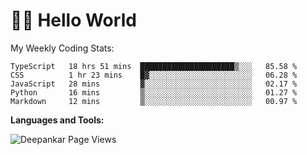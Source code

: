 # 👋🏽 Hello World 

<!--![Deepankar's github stats](https://github-readme-stats.vercel.app/api?username=Deep-Codes&count_private=true&show_icons=true&theme=radical)-->
My Weekly Coding Stats:

<!--START_SECTION:waka-->
```text
TypeScript   18 hrs 51 mins  █████████████████████▒░░░   85.58 % 
CSS          1 hr 23 mins    █▓░░░░░░░░░░░░░░░░░░░░░░░   06.28 % 
JavaScript   28 mins         ▓░░░░░░░░░░░░░░░░░░░░░░░░   02.17 % 
Python       16 mins         ▒░░░░░░░░░░░░░░░░░░░░░░░░   01.27 % 
Markdown     12 mins         ▒░░░░░░░░░░░░░░░░░░░░░░░░   00.97 % 
```
<!--END_SECTION:waka-->

**Languages and Tools:**



<p align="left"> <img src="https://komarev.com/ghpvc/?username=Deep-Codes&label=Views&color=blue&style=plastic" alt="Deepankar Page Views" /> </p>
